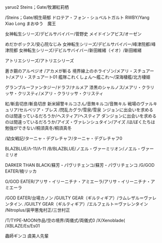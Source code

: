 yaruo2
Steins；Gate/牧瀬紅莉栖

/Steins；Gate/桐生萌郁
ドロテア・フォン・シュベルトガルト
RWBY/Yang Xiao Long
まおゆう　魔王

女神転生シリーズ/デビルサバイバー/菅野史
メイドインアビス/オーゼン

めだかボックス/安心院なじみ
女神転生シリーズ/デビルサバイバー/峰津院都/峰津院都
女神転生シリーズ/デビルサバイバー/新田維緒（イオ）/新田維緒

アトリエシリーズ/アトリエシリーズ

蒼き鋼のアルペジオ
/アカメが斬る
境界線上のホライゾン/メアリ・スチュアート/メアリ・スチュアート01
艦隊これくしょん～艦これ～/深海棲艦/北方棲姫

グランブルーファンタジー/ドラフ/ナルメア
漆黒のシャルノス/メアリ・クラリッサ・クリスティ/メアリ・クラリッサ・クリスティ

紅/斬島切彦/斬島切彦
新米婦警キルコさん/音無キルコ/音無キル
戦場のヴァルキュリア/セルベリア・ブレス
/閃乱カグラ/雪泉/雪泉
ンジョンに出会いを求めるのは間違っているだろうか/ヘスティア/ヘスティア
ダンジョンに出会いを求めるのは間違っているだろうか/アイズ・ヴァレンシュタイン/アイズ
/ほ/ぼくたちは勉強ができない/桐須真冬/桐須真冬

/幼女戦記/ターニャ・デグレチャフ/ターニャ・デグレチャフ0

BLAZBLUE/Λ-11/Λ-11
/B/BLAZBLUE/ノエル・ヴァーミリオン/ノエル・ヴァーミリオ

DARKER THAN BLACK/蘇芳・パヴリチェンコ/蘇芳・パヴリチェンコ
/G/GOD EATER/楠リッカ

G/GOD EATER/アリサ・イリーニチナ・アミエーラ/アリサ・イリーニチナ・アミエーラ

/GOD EATER/台場カノン
/GUILTY GEAR（ギルティギア）/ラムレザル＝ヴァレンタイン.
/GUILTY GEAR（ギルティギア）/エルフェルト＝ヴァレンタイン
/Nitroplus/装甲悪鬼村正/三世村正


/T/TYPE-MOON作品/空の境界/両儀式/両儀式0
/X/Xenoblade(
/XBLAZE/Es/Es01

蟲師ギンコ
虞美人先輩

